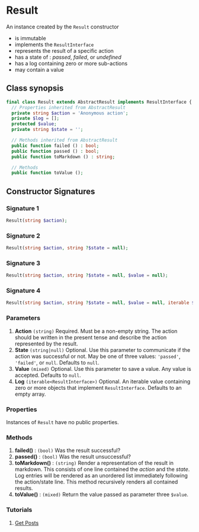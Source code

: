 # Result

An instance created by the `Result` constructor

  * is immutable
  * implements the `ResultInterface`
  * represents the result of a specific action
  * has a state of : _passed_, _failed_, or _undefined_
  * has a log containing zero or more sub-actions
  * may contain a value

## Class synopsis

```PHP
final class Result extends AbstractResult implements ResultInterface {
  // Properties inherited from AbstractResult
  private string $action = 'Anonymous action';
  private $log = [];
  protected $value;
  private string $state = '';

  // Methods inherited from AbstractResult
  public function failed () : bool;
  public function passed () : bool;
  public function toMarkdown () : string;

  // Methods
  public function toValue ();
```

## Constructor Signatures

### Signature 1
```PHP
Result(string $action);
```

### Signature 2
```PHP
Result(string $action, string ?$state = null);
```

### Signature 3
```PHP
Result(string $action, string ?$state = null, $value = null);
```

### Signature 4
```PHP
Result(string $action, string ?$state = null, $value = null, iterable $log = []);
```

### Parameters

  1. __Action__ `(string)` Required. Must be a non-empty string. The action
     should be written in the present tense and describe the action represented
     by the result.
  2. __State__ `(string|null)` Optional. Use this parameter to communicate if
     the action was successful or not. May be one of
     three values: `'passed'`, `'failed'`, or `null`. Defaults to `null`.
  3. __Value__ `(mixed)` Optional. Use this parameter to save a value. Any value
     is accepted. Defaults to `null`.
  4. __Log__ `(iterable<ResultInterface>)` Optional. An iterable value
     containing zero or more objects that implement `ResultInterface`. Defaults
     to an empty array.

### Properties

Instances of `Result` have no public properties.

### Methods

  1. __failed()__ : `(bool)` Was the result successful?
  2. __passed()__ : `(bool)` Was the result unsuccessful?
  3. __toMarkdown()__ : `(string)` Render a representation of the result in
     markdown. This consists of one line contained the _action_ and the _state_.
     Log entries will be rendered as an unordered list immediately following the action/state line. This method recursively renders all contained results.
  4. __toValue()__ : `(mixed)` Return the value passed as parameter three
     `$value`.

### Tutorials

  1. [Get Posts](./TutorialGetPosts.md)
